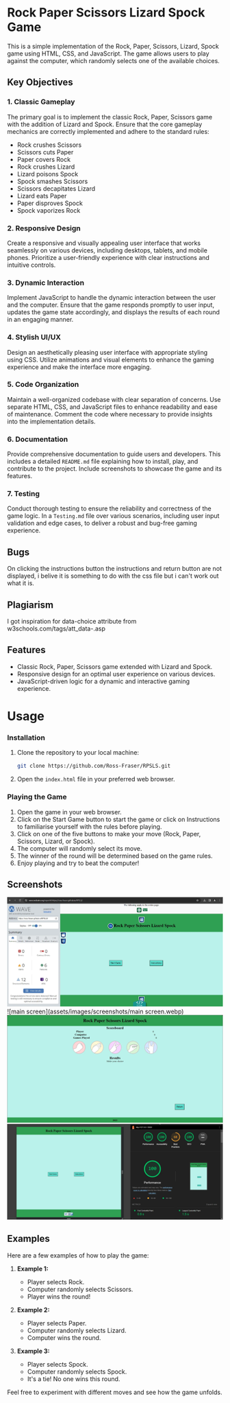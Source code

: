 # Rock Paper Scissors Lizard Spock Game

This is a simple implementation of the Rock, Paper, Scissors, Lizard, Spock game using HTML, CSS, and JavaScript. The game allows users to play against the computer, which randomly selects one of the available choices.

## Key Objectives

### 1. Classic Gameplay

The primary goal is to implement the classic Rock, Paper, Scissors game with the addition of Lizard and Spock. Ensure that the core gameplay mechanics are correctly implemented and adhere to the standard rules:

- Rock crushes Scissors
- Scissors cuts Paper
- Paper covers Rock
- Rock crushes Lizard
- Lizard poisons Spock
- Spock smashes Scissors
- Scissors decapitates Lizard
- Lizard eats Paper
- Paper disproves Spock
- Spock vaporizes Rock

### 2. Responsive Design

Create a responsive and visually appealing user interface that works seamlessly on various devices, including desktops, tablets, and mobile phones. Prioritize a user-friendly experience with clear instructions and intuitive controls.

### 3. Dynamic Interaction

Implement JavaScript to handle the dynamic interaction between the user and the computer. Ensure that the game responds promptly to user input, updates the game state accordingly, and displays the results of each round in an engaging manner.

### 4. Stylish UI/UX

Design an aesthetically pleasing user interface with appropriate styling using CSS. Utilize animations and visual elements to enhance the gaming experience and make the interface more engaging.

### 5. Code Organization

Maintain a well-organized codebase with clear separation of concerns. Use separate HTML, CSS, and JavaScript files to enhance readability and ease of maintenance. Comment the code where necessary to provide insights into the implementation details.

### 6. Documentation

Provide comprehensive documentation to guide users and developers. This includes a detailed `README.md` file explaining how to install, play, and contribute to the project. Include screenshots to showcase the game and its features.

### 7. Testing

Conduct thorough testing to ensure the reliability and correctness of the game logic. In a `Testing.md` file over various scenarios, including user input validation and edge cases, to deliver a robust and bug-free gaming experience.

## Bugs

On clicking the instructions button the instructions and return button are not displayed, i belive it is something to do with the css file but i can't work out what it is.

## Plagiarism

I got inspiration for data-choice attribute from w3schools.com/tags/att_data-.asp

## Features

- Classic Rock, Paper, Scissors game extended with Lizard and Spock.
- Responsive design for an optimal user experience on various devices.
- JavaScript-driven logic for a dynamic and interactive gaming experience.

# Usage

### Installation

1. Clone the repository to your local machine:

   ```bash
   git clone https://github.com/Ross-Fraser/RPSLS.git
   ```

2. Open the `index.html` file in your preferred web browser.

### Playing the Game

1. Open the game in your web browser.
2. Click on the Start Game button to start the game or click on Instructions to familiarise yourself with the rules before playing.
3. Click on one of the five buttons to make your move (Rock, Paper, Scissors, Lizard, or Spock).
4. The computer will randomly select its move.
5. The winner of the round will be determined based on the game rules.
6. Enjoy playing and try to beat the computer!

## Screenshots

![web accessibility test](assets/images/screenshots/accessibility_test.webp)
![main screen](assets/images/screenshots/main screen.webp)
![game section](assets/images/screenshots/game.webp)
![lighthouse_test](assets/images/screenshots/lighthouse_mobile_main_screen.webp)

## Examples

Here are a few examples of how to play the game:

1. **Example 1:**

   - Player selects Rock.
   - Computer randomly selects Scissors.
   - Player wins the round!

2. **Example 2:**

   - Player selects Paper.
   - Computer randomly selects Lizard.
   - Computer wins the round.

3. **Example 3:**
   - Player selects Spock.
   - Computer randomly selects Spock.
   - It's a tie! No one wins this round.

Feel free to experiment with different moves and see how the game unfolds.
